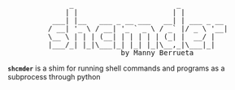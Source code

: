 <pre align="center">
      _                        _           
     | |                      | |          
  ___| |__   ___ _ __ ___   __| | ___ _ __ 
 / __| '_ \ / __| '_ ` _ \ / _` |/ _ \ '__|
 \__ \ | | | (__| | | | | | (_| |  __/ |   
 |___/_| |_|\___|_| |_| |_|\__,_|\___|_|   
          by Manny Berrueta
</pre>

**`shcmder`** is a shim for running shell commands and programs as a subprocess through python